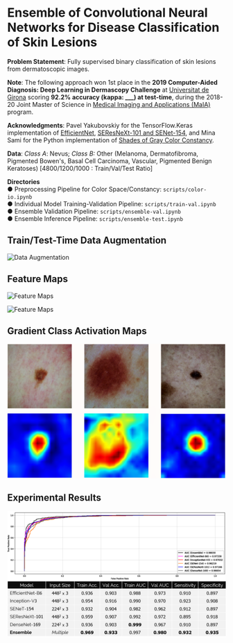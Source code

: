 # Ensemble of Convolutional Neural Networks for Disease Classification of Skin Lesions
**Problem Statement**: Fully supervised binary classification of skin lesions from dermatoscopic images. 

**Note**: The following approach won 1st place in the **2019 Computer-Aided Diagnosis: Deep Learning in Dermascopy Challenge** at [Universitat de Girona](https://www.udg.edu) scoring **92.2% accuracy (kappa: ___) at test-time**, during the 2018-20 Joint Master of Science in [Medical Imaging and Applications (MaIA)](https://maiamaster.udg.edu) program.  

**Acknowledgments**: Pavel Yakubovskiy for the TensorFlow.Keras implementation of [EfficientNet](https://github.com/qubvel/efficientnet), [SEResNeXt-101 and SENet-154](https://github.com/qubvel/classification_models), and Mina Sami for the Python implementation of [Shades of Gray Color Constancy](https://github.com/MinaSGorgy/Color-Constancy). 

**Data**: *Class A*: Nevus; *Class B:* Other (Melanoma, Dermatofibroma, Pigmented Bowen's, Basal Cell Carcinoma, Vascular, Pigmented Benign Keratoses) [4800/1200/1000 : Train/Val/Test Ratio]
 
**Directories**  
  ● Preprocessing Pipeline for Color Space/Constancy: `scripts/color-io.ipynb`  
  ● Individual Model Training-Validation Pipeline: `scripts/train-val.ipynb`  
  ● Ensemble Validation Pipeline: `scripts/ensemble-val.ipynb`  
  ● Ensemble Inference Pipeline: `scripts/ensemble-test.ipynb`               
  
## Train/Test-Time Data Augmentation  

![Data Augmentation](reports/images/data_augmentation.png) 
   
    
## Feature Maps  

![Feature Maps](reports/images/imgnet_efn.png) 
 
![Feature Maps](reports/images/imgnetplus_efn.png) 
  
    
## Gradient Class Activation Maps 

![GradCAM](reports/images/gradcam.png) 


## Experimental Results 
![Results](reports/images/results.png) 
